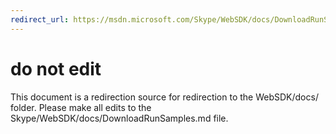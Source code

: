 ```yaml
---
redirect_url: https://msdn.microsoft.com/Skype/WebSDK/docs/DownloadRunSamples
---
```

# do not edit
This document is a redirection source for redirection to the WebSDK/docs/ folder. Please make all edits to the Skype/WebSDK/docs/DownloadRunSamples.md file.

